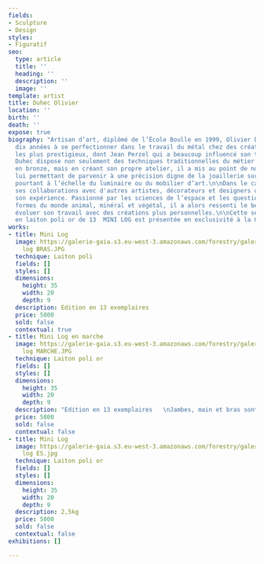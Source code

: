 ```yaml
---
fields:
- Sculpture
- Design
styles:
- Figuratif
seo:
  type: article
  title: ''
  heading: ''
  description: ''
  image: ''
template: artist
title: Duhec Olivier
location: ''
birth: ''
death: ''
expose: true
biography: "Artisan d’art, diplômé de l’École Boulle en 1999, Olivier Duhec a passé
  dix années à se perfectionner dans le travail du métal chez des créateurs parmi
  les plus prestigieux, dont Jean Perzel qui a beaucoup influencé son travail.\n\nOlivier
  Duhec dispose non seulement des techniques traditionnelles du métier de monteur
  en bronze, mais en créant son propre atelier, il a mis au point de nombreuses machines
  lui permettant de parvenir à une précision digne de la joaillerie sur des pièces
  pourtant à l’échelle du luminaire ou du mobilier d’art.\n\nDans le cadre de sa pratique,
  ses collaborations avec d'autres artistes, décorateurs et designers ont enrichi
  son expérience. Passionné par les sciences de l’espace et les questions liées aux
  formes du monde animal, minéral et végétal, il a alors ressenti le besoin de faire
  évoluer son travail avec des créations plus personnelles.\n\nCette série limitée
  en laiton poli or de 13  MINI LOG est présentée en exclusivité à la Galerie Gaïa "
works:
- title: Mini Log
  image: https://galerie-gaia.s3.eu-west-3.amazonaws.com/forestry/galerie-gaia-olivier-duhec-mini
    log BRAS.JPG
  technique: Laiton poli
  fields: []
  styles: []
  dimensions:
    height: 35
    width: 20
    depth: 9
  description: Edition en 13 exemplaires
  price: 5800
  sold: false
  contextual: true
- title: Mini Log en marche
  image: https://galerie-gaia.s3.eu-west-3.amazonaws.com/forestry/galerie-gaia-olivier-duhec-mini
    log MARCHE.JPG
  technique: Laiton poli or
  fields: []
  styles: []
  dimensions:
    height: 35
    width: 20
    depth: 9
  description: "Edition en 13 exemplaires   \nJambes, main et bras sont articulés "
  price: 5800
  sold: false
  contextual: false
- title: Mini Log
  image: https://galerie-gaia.s3.eu-west-3.amazonaws.com/forestry/galerie-gaia-olivier-duhec-mini
    log ES.jpg
  technique: Laiton poli or
  fields: []
  styles: []
  dimensions:
    height: 35
    width: 20
    depth: 9
  description: 2,5kg
  price: 5800
  sold: false
  contextual: false
exhibitions: []

---
```


